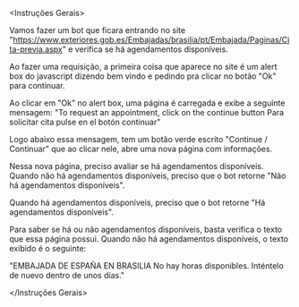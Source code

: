 <Instruções Gerais>

Vamos fazer um bot que ficara entrando no site "https://www.exteriores.gob.es/Embajadas/brasilia/pt/Embajada/Paginas/Cita-previa.aspx" e verifica se há agendamentos disponíveis.

Ao fazer uma requisição, a primeira coisa que aparece no site é um alert box do javascript dizendo bem vindo e pedindo pra clicar no botão "Ok" para continuar.

Ao clicar em "Ok" no alert box, uma página é carregada e exibe a seguinte mensagem: "To request an appointment, click on the continue button
Para solicitar cita pulse en el botón continuar"

Logo abaixo essa mensagem, tem um botão verde escrito "Continue / Continuar" que ao clicar nele, abre uma nova página com informações.

Nessa nova página, preciso avaliar se há agendamentos disponíveis. Quando não há agendamentos disponíveis, preciso que o bot retorne "Não há agendamentos disponíveis".

Quando há agendamentos disponíveis, preciso que o bot retorne "Há agendamentos disponíveis".

Para saber se há ou não agendamentos disponíveis, basta verifica o texto que essa página possui. Quando não há agendamentos disponíveis, o texto exibido é o seguinte:

"EMBAJADA DE ESPAÑA EN BRASILIA
No hay horas disponibles.
Inténtelo de nuevo dentro de unos días."

</Instruções Gerais>
